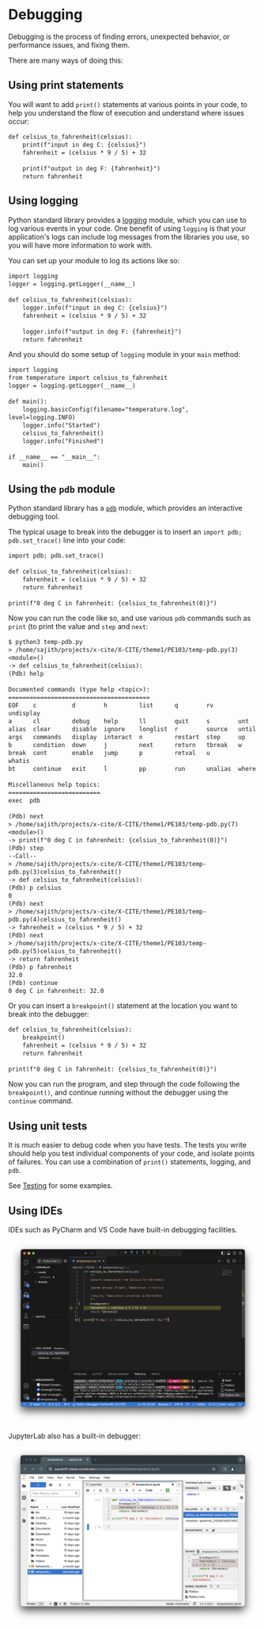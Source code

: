 # Debugging

Debugging is the process of finding errors, unexpected behavior, or
performance issues, and fixing them.

There are many ways of doing this:

## Using print statements

You will want to add `print()` statements at various points in your
code, to help you understand the flow of execution and understand
where issues occur:

```{.python}
def celsius_to_fahrenheit(celsius):
    print(f"input in deg C: {celsius}")
    fahrenheit = (celsius * 9 / 5) + 32

    print(f"output in deg F: {fahrenheit}")
    return fahrenheit
```

## Using logging

Python standard library provides a [logging] module, which you can use
to log various events in your code.  One benefit of using `logging` is
that your application's logs can include log messages from the
libraries you use, so you will have more information to work with.

[logging]: https://docs.python.org/3/library/logging.html

You can set up your module to log its actions like so:

```{.python filename=temperature.py}
import logging
logger = logging.getLogger(__name__)

def celsius_to_fahrenheit(celsius):
    logger.info(f"input in deg C: {celsius}")
    fahrenheit = (celsius * 9 / 5) + 32

    logger.info(f"output in deg F: {fahrenheit}")
    return fahrenheit
```

And you should do some setup of `logging` module in your `main`
method:

```{.python filename=main.py}
import logging
from temperature import celsius_to_fahrenheit
logger = logging.getLogger(__name__)

def main():
    logging.basicConfig(filename="temperature.log", level=logging.INFO)
    logger.info("Started")
    celsius_to_fahrenheit()
    logger.info("Finished")

if __name__ == "__main__":
    main()
```

## Using the `pdb` module

Python standard library has a [`pdb`][pdb] module, which provides an
interactive debugging tool.

[pdb]: https://docs.python.org/3/library/pdb.html

The typical usage to break into the debugger is to insert an `import
pdb; pdb.set_trace()` line into your code:

```{.python filename=temperature-pdb.py}
import pdb; pdb.set_trace()

def celsius_to_fahrenheit(celsius):
    fahrenheit = (celsius * 9 / 5) + 32
    return fahrenheit

print(f"0 deg C in fahrenheit: {celsius_to_fahrenheit(0)}")
```

Now you can run the code like so, and use various `pdb` commands such
as `print` (to print the value and `step` and `next`:

```{.bash}
$ python3 temp-pdb.py
> /home/sajith/projects/x-cite/X-CITE/theme1/PE103/temp-pdb.py(3)<module>()
-> def celsius_to_fahrenheit(celsius):
(Pdb) help

Documented commands (type help <topic>):
========================================
EOF    c          d        h         list      q        rv       undisplay
a      cl         debug    help      ll        quit     s        unt
alias  clear      disable  ignore    longlist  r        source   until
args   commands   display  interact  n         restart  step     up
b      condition  down     j         next      return   tbreak   w
break  cont       enable   jump      p         retval   u        whatis
bt     continue   exit     l         pp        run      unalias  where

Miscellaneous help topics:
==========================
exec  pdb

(Pdb) next
> /home/sajith/projects/x-cite/X-CITE/theme1/PE103/temp-pdb.py(7)<module>()
-> print(f"0 deg C in fahrenheit: {celsius_to_fahrenheit(0)}")
(Pdb) step
--Call--
> /home/sajith/projects/x-cite/X-CITE/theme1/PE103/temp-pdb.py(3)celsius_to_fahrenheit()
-> def celsius_to_fahrenheit(celsius):
(Pdb) p celsius
0
(Pdb) next
> /home/sajith/projects/x-cite/X-CITE/theme1/PE103/temp-pdb.py(4)celsius_to_fahrenheit()
-> fahrenheit = (celsius * 9 / 5) + 32
(Pdb) next
> /home/sajith/projects/x-cite/X-CITE/theme1/PE103/temp-pdb.py(5)celsius_to_fahrenheit()
-> return fahrenheit
(Pdb) p fahrenheit
32.0
(Pdb) continue
0 deg C in fahrenheit: 32.0
```

Or you can insert a `breakpoint()` statement at the location you want
to break into the debugger:

```{.python filename=temperature-bp.py}
def celsius_to_fahrenheit(celsius):
    breakpoint()
    fahrenheit = (celsius * 9 / 5) + 32
    return fahrenheit

print(f"0 deg C in fahrenheit: {celsius_to_fahrenheit(0)}")
```

Now you can run the program, and step through the code following the
`breakpoint()`, and continue running without the debugger using the
`continue` command.

## Using unit tests

It is much easier to debug code when you have tests.  The tests you
write should help you test individual components of your code, and
isolate points of failures.  You can use a combination of
`print()` statements, logging, and `pdb`.

See [Testing](./testing.md) for some examples.


## Using IDEs

IDEs such as PyCharm and VS Code have built-in debugging facilities.

![](./ide-codium.png)

JupyterLab also has a built-in debugger:

![](./jupyter-debug.png)
